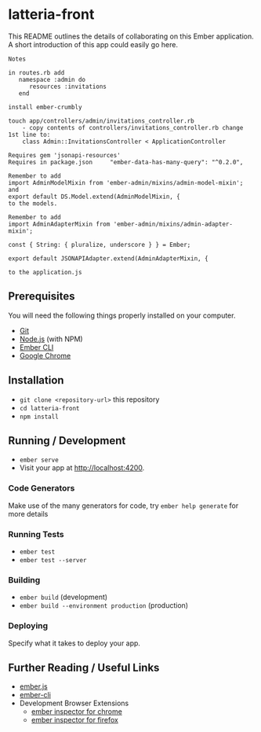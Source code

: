 # latteria-front

This README outlines the details of collaborating on this Ember application.
A short introduction of this app could easily go here.

```
Notes

in routes.rb add
   namespace :admin do
      resources :invitations
   end

install ember-crumbly

touch app/controllers/admin/invitations_controller.rb
	- copy contents of controllers/invitations_controller.rb change 1st line to: 
	class Admin::InvitationsController < ApplicationController

Requires gem 'jsonapi-resources'
Requires in package.json     "ember-data-has-many-query": "^0.2.0",

Remember to add 
import AdminModelMixin from 'ember-admin/mixins/admin-model-mixin';
and
export default DS.Model.extend(AdminModelMixin, {
to the models.

Remember to add
import AdminAdapterMixin from 'ember-admin/mixins/admin-adapter-mixin';

const { String: { pluralize, underscore } } = Ember;

export default JSONAPIAdapter.extend(AdminAdapterMixin, {

to the application.js
```

## Prerequisites

You will need the following things properly installed on your computer.

* [Git](https://git-scm.com/)
* [Node.js](https://nodejs.org/) (with NPM)
* [Ember CLI](https://ember-cli.com/)
* [Google Chrome](https://google.com/chrome/)

## Installation

* `git clone <repository-url>` this repository
* `cd latteria-front`
* `npm install`

## Running / Development

* `ember serve`
* Visit your app at [http://localhost:4200](http://localhost:4200).

### Code Generators

Make use of the many generators for code, try `ember help generate` for more details

### Running Tests

* `ember test`
* `ember test --server`

### Building

* `ember build` (development)
* `ember build --environment production` (production)

### Deploying

Specify what it takes to deploy your app.

## Further Reading / Useful Links

* [ember.js](https://emberjs.com/)
* [ember-cli](https://ember-cli.com/)
* Development Browser Extensions
  * [ember inspector for chrome](https://chrome.google.com/webstore/detail/ember-inspector/bmdblncegkenkacieihfhpjfppoconhi)
  * [ember inspector for firefox](https://addons.mozilla.org/en-US/firefox/addon/ember-inspector/)
